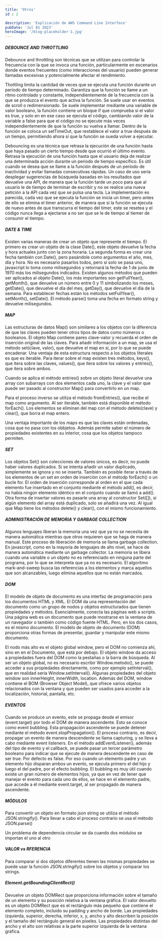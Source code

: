 ```yaml
---
title: 'Otros'
id : 2

description: 'Explicación de AWS Command Line Interface'
pubDate: 'Jul 01 2023'
heroImage: '/blog-placeholder-1.jpg'
---
```


##### DEBOUNCE AND THROTTLING
Debounce and throttling son técnicas que se utilizan para controlar la frecuencia con la que se invoca una función, particularmente en escenarios donde eventos frecuentes (como interacciones del usuario) pueden generar llamadas excesivas y potencialmente afectar el rendimiento.

Thottling limita la cantidad de veces que se ejecuta una función durante un período de tiempo determinado. Garantiza que la función se llame a un ritmo controlado y constante, independientemente de la frecuencia con la que se produzca el evento que activa la función. Se suele usar en eventos de scroll o redimensionado. Se suele implementar mediante una variable de valor booleano, la función contiene un bloque if que comprueba si el valor es true, y solo en en ese caso se ejecuta el código, cambiando valor de la variable a false para que el código no se ejecute más veces independientemente de que la función su vuelva a llamar. Dentro de la función se coloca un setTimeOut, que restablece el valor a true después de un tiempo, permitiendo ahora sí que la función se oueda volver a ejecutar.

Debouncing es una técnica que retrasa la ejecución de una función hasta que haya pasado un cierto tiempo desde que ocurrió el último evento. Retrasa la ejecución de una función hasta que el usuario deja de realizar una determinada acción durante un período de tiempo específico. Es útil cuando se desea que se llame a la función después de un período de inactividad y evitar llamadas consecutivas rápidas. Un caso de uso sería desplegar sugerencias de búsqueda basadas en los resultados que devuelve una API, de manera que la función tarde un poco para que al usuario le de tiempo de terminar de escribir y no se realice una nueva petición a la API cada vez que se pulsa una tecla. La implementación es parecida, cada vez que se ejecuta la función se inicia un timer, pero antes de ello se elimina el timer anterior, de manera que si la función se ejecuta de nuevo antes de que transcurra el tiempo del timer, este se resetea y el código nunca llega a ejectarse a no ser que se le de tiempo al tiemer de consumir el tiempo.

##### DATE & TIME
Existen varias maneras de crear un objeto que represente el tiempo. El primero es crear un objeto de la clase Date(), este objeto devuelve la fecha y hora actuales junto con la zona horaria. La segunda forma es crear una fecha también con Date(), pero pasándole como argumentos el año, mes, día y hora. No es necesario pasarlos todos, pero si solo se pasa uno, javascript lo toma como milisegundos y retornará la fecha de 1 de junio de 1970 más los milisegundos indicados. Existen algunos métodos que pueden ser aplicados al objeto Date(), los más importantes son getFullYear(), getMonth(), que devuelve un número entre 0 y 11 simbolizando los meses, getDate(), que devuelve el día del mes, getDay(), que devuelve el día de la semana. Para establecer fechas están los métodos setFullYear(), setMonth(), setDate(). El método parse() toma una fecha en formato string y devuelve milisegundos.


##### MAP 
Las estructuras de datos Map() son similares a los objetos con la diferencia de que las claves pueden tener otros tipos de datos como números o booleanos. El objeto Map contiene pares clave-valor y recuerda el orden de inserción original de las claves. Para añadir información a un map, se usa el método set(clave, valor), que devuelve el map en sí, por lo que se puede encadenar. Una ventaja de esta estructura respecto a los objetos literales es que es iterable. Para iterar sobre el map existen tres métodos, keys(), que itera sobre las claves, values(), que itera sobre los valores y entries(), que itera sobre ambos.

Cuando se aplica el método entries() sobre un objeto literal devuelve una array con subarrays con dos elementos cada uno, la clave y el valor que puede ser pasado al constructor Map() para convertirlo en un map.

Para el proceso inverso se utiliza el método fromEntries(), que recibe el map como argumento. Al ser iterable, también está disponible el método forEach(). Los elementos se eliminan del map con el método delete(clave) y clear(), que borra el map entero.

Una ventaja importante de los maps es que las claves están ordenadas, cosa que no pasa con los obbjetos. Además permite saber el número de propiedades existentes en su interior, cosa que los objetos tampoco permiten.

##### SET
Los objetos Set() son colecciones de valores únicos, es decir, no puede haber valores duplicados. Si se intenta añadir un valor duplicado, simplemente se ignora y no se inserta. También es posible iterar a través de los elementos de un set en orden de inserción con el métodp forEach() o un bucle for. El orden de inserción corresponde al orden en el que cada elemento fue insertado  en el conjunto mediante el método add(), es decir, no había ningún elemento idéntico en el conjunto cuando se llamó a add(). Otra forma de insertar valores es pasarle una array al constructor Set([]), si algún elemento del array está duplicado, solo se añadirá una vez. Al igual que Map tiene los métodos delete() y clear(), con el mismo funcionamiento.


##### ADMINISTRACIÓN DE MEMORIA Y GARBAGE COLLECTION
Algunos lenguajes liberan la memoria una vez que ya no se necesita de manera automática mientras que otros requieren que se haga de manera manual. Este proceso de liberación de memoria se llama garbage collection. En javascript, como en la mayoría de lenguajes de alto nivel, se hace de manera automática mediante un garbage collector. La memoria se libera cuando una variable o un objeto no es referenciado en ninguna parte del programa, por lo que se interpreta que ya no es necesario. El algoritmo mark-and-sweep busca las referencias a los elementos y marca aquellos que son alcanzables, luego elimina aquellos que no están marcados.

##### DOM
El modelo de objeto de documento es una interfaz de programación para los documentos HTML y XML. El DOM da una representación del documento como un grupo de nodos y objetos estructurados que tienen propiedades y métodos. Esencialmente, conecta las páginas web a scripts. Una página web es un documento que puede mostrarse en la ventana de un navegador o también como código fuente HTML. Pero, en los dos casos, es el mismo documento. El modelo de objeto de documento (DOM) proporciona otras formas de presentar, guardar y manipular este mismo documento.

El nodo más alto es el objeto global window, pero el DOM no comienza ahí, sino en en el Documento, que está por debajo. El objeto window da acceso a propiedades fuera del DOM como la pestañas o la barra de búsqueda. Al ser un objeto global, no es necesario escribir Window.metodo(), se puede acceder a sus propiedades directamente, como por ejemplo setInterval(), que en realidad sería Window.setInterval(). Algunas propiedades del objeto window son innerHeight, innerWidth, location. Además del DOM, window contiene el BOM (Browser Object Model), que ofrece varios objetos relacionados con la ventana y que pueden ser usados para acceder a la localización, historial, pantalla, etc.


##### EVENTOS
Cuando se produce un evento, este se propaga desde el emisor (event.target) por todo el DOM de manera ascendente. Esto se conoce como event bubbling. Esta propagación ascendente se puede detener mediante el método event.stopPropagation(). El proceso contrario, es decir, propagar un evento de manera descendente se llama capturing, y se lleva a cabo mediante event listeners. En el método addEventListener(), además del tipo de evento y el callback, se puede pasar un tercer parámetro booleano para indicar que se ejecute de manera descendente en caso de ser true. Por defecto es false. Por eso cuando un elemento padre y un elemento hijo disparan ambos un evento, se ejecuta primero el del hijo y luego el del padre, por el efecto bubbling. El bubbling es muy útil cuando existe un gran número de elementos hijos, ya que en vez de tener que manejar el evento para cada uno de ellos, se hace en el elemento padre, que accede a él mediante event.target, al ser propagado de manera ascendente.

##### MÓDULOS

Para convertir un objeto en formato json string se utiliza el método JSON.stringify(). Para llevar a cabo el proceso contrario se usa el método JSON.parse()

Un problema de dependencia circular se da cuando dos módulos se importan el uno al otro


##### VALOR vs RFERENCIA
Para comparar si dos objetos diferentes tienen las mismas propiedades se puede usar la función JSON.stringify() sobre los objetos y comparar los strings.


##### Element.getBoundingClientRect()
Devuelve un objeto DOMRect que proporciona información sobre el tamaño de un elemento y su posición relativa a la ventana gráfica. El valor devuelto es un objeto DOMRect que es el rectángulo más pequeño que contiene el elemento completo, incluido su padding y ancho de borde. Las propiedades izquierda, superior, derecha, inferior, x, y, ancho y alto describen la posición y el tamaño del rectángulo general en píxeles. Las propiedades distintas del ancho y el alto son relativas a la parte superior izquierda de la ventana gráfica.
